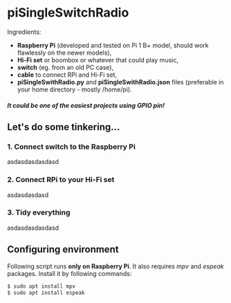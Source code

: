 # piSingleSwitchRadio
Ingredients:
- **Raspberry Pi** (developed and tested on Pi 1 B+ model, should work flawlessly on the newer models),
- **Hi-Fi set** or boombox or whatever that could play music,
- **switch** (eg. from an old PC case),
- **cable** to connect RPi and Hi-Fi set,
- **piSingleSwithRadio.py** and **piSingleSwithRadio.json** files (preferable in your home directory - mostly /home/pi).

##### It could be one of the easiest projects using GPIO pin!

## Let's do some tinkering...

### 1. Connect switch to the Raspberry Pi 

asdasdasdasdasd

### 2. Connect RPi to your Hi-Fi set

asdasdasdasd

### 3. Tidy everything 

asdasdasdasdasd

## Configuring environment
Following script runs **only on Raspberry Pi**. It also requires *mpv* and *espeak* packages. Install it by following commands:
```sh
$ sudo apt install mpv
$ sudo apt install espeak
```
